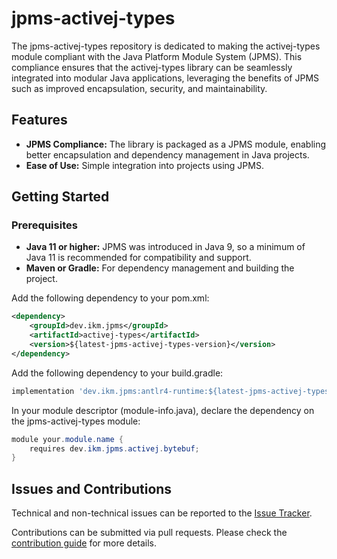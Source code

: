 # jpms-activej-types
The jpms-activej-types repository is dedicated to making the activej-types module compliant with the Java Platform Module System (JPMS). This compliance ensures that the activej-types library can be seamlessly integrated into modular Java applications, leveraging the benefits of JPMS such as improved encapsulation, security, and maintainability.

## Features

* **JPMS Compliance:** The library is packaged as a JPMS module, enabling better encapsulation and dependency management in Java projects.
* **Ease of Use:** Simple integration into projects using JPMS.

## Getting Started
### Prerequisites

* **Java 11 or higher:** JPMS was introduced in Java 9, so a minimum of Java 11 is recommended for compatibility and support.
* **Maven or Gradle:** For dependency management and building the project.

Add the following dependency to your pom.xml:
```xml
<dependency>
    <groupId>dev.ikm.jpms</groupId>
	<artifactId>activej-types</artifactId>
    <version>${latest-jpms-activej-types-version}</version>
</dependency>
```

Add the following dependency to your build.gradle:
```groovy
implementation 'dev.ikm.jpms:antlr4-runtime:${latest-jpms-activej-types-version}'
```

In your module descriptor (module-info.java), declare the dependency on the jpms-activej-types module:

```java
module your.module.name {
    requires dev.ikm.jpms.activej.bytebuf;
}
```


## Issues and Contributions
Technical and non-technical issues can be reported to the [Issue Tracker](https://github.com/ikmdev/activej-types/issues).

Contributions can be submitted via pull requests. Please check the [contribution guide](doc/how-to-contribute.md) for more details.